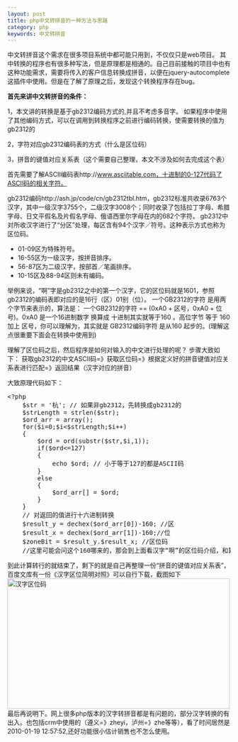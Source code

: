 ```yaml
---
layout: post
title: php中文转拼音的一种方法与思路
category: php
keywords: 中文转拼音
---
```


中文转拼音这个需求在很多项目系统中都可能只用到，不仅仅只是web项目。
其中转换的程序也有很多种写法，但是原理都是相通的。自己目前接触的项目中也有这种功能需求，需要将传入的客户信息转换成拼音，以便在jquery-autocomplete这插件中使用。但是在了解了原理之后，发现这个转换程序存在bug。

<strong>首先来讲中文转拼音的条件：</strong>

1，本文讲的转换是基于gb2312编码方式的,并且不考虑多音字。
如果程序中使用了其他编码方式，可以在调用到转换程序之前进行编码转换，使需要转换的值为gb2312的

2，字符对应gb2312编码表的方式（什么是区位码）

3，拼音的键值对应关系表（这个需要自己整理，本文不涉及如何去完成这个表）

首先需要了解ASCII编码表http://www.asciitable.com，十进制的0-127代码了ASCII码的相关字符。

gb2312编码http://ash.jp/code/cn/gb2312tbl.htm，gb2312标准共收录6763个汉字，其中一级汉字3755个，二级汉字3008个；同时收录了包括拉丁字母、希腊字母、日文平假名及片假名字母、俄语西里尔字母在内的682个字符。
gb2312中对所收汉字进行了“分区”处理，每区含有94个汉字／符号。这种表示方式也称为区位码。
<ul>
	<li>01-09区为特殊符号。</li>
	<li>16-55区为一级汉字，按拼音排序。</li>
	<li>56-87区为二级汉字，按部首／笔画排序。</li>
	<li>10-15区及88-94区则未有编码。</li>
</ul>

举例来说，“啊”字是gb2312之中的第一个汉字，它的区位码就是1601，参照gb2312的编码表即对应的是16行（区）01别（位）。
一个GB2312的字符 是用两个字节来表示的，算法是： 一个GB2312的字符  ==  (0xA0 + 区号，0xA0 + 位号)。0xA0  是一个16进制数字 换算成 十进制其实就等于160 。高位字节 等于  160 加上 区号，你可以理解为，其实就是 GB2312编码字符  是从160 起步的。(理解这点很重要下面会在转换中使用到)

理解了区位码之后，然后程序是如何对输入的中文进行处理的呢？
步骤大致如下：
获取gb2312的中文ASCII码=》获取区位码=》根据定义好的拼音键值对应关系表进行匹配=》返回结果（汉字对应的拼音）

大致原理代码如下：
<pre>
&lt;?php
    $str = '杭'; // 如果非gb2312，先转换成gb2312的
    $strLength = strlen($str);
    $ord_arr = array();
    for($i=0;$i&lt;$strLength;$i++)
    {
        $ord = ord(substr($str,$i,1));
        if($ord&lt;=127)
        {
            echo $ord; // 小于等于127的都是ASCII码
        }
        else
        {
            $ord_arr[] = $ord;
        }
    }
    // 对返回的值进行十六进制转换
    $result_y = dechex($ord_arr[0])-160; //区
    $result_x = dechex($ord_arr[1])-160;//位
    $zoneBit = $result_y.$result_x; //区位码
    //这里可能会问这个160哪来的，那会到上面看汉字“啊”的区位码介绍，和算法
</pre>
到此计算转行的就结束了，剩下的就是自己再整理一份“拼音的键值对应关系表”，百度文库有一份《汉字区位简明对照》可以自行下载，截图如下
<a href="{{ site:url }}/uploads/2012/11/chinese.png"><img src="{{ site:url }}/uploads/2012/11/chinese.png" alt="汉字区位码" title="汉字区位码" width="502" height="294" class="alignnone size-full wp-image-582" /></a>
最后再说明下。网上很多php版本的汉字转拼音都是有问题的，部分汉字转换的有出入。也包括crm中使用的（遵义=》zheyi，泸州=》zhe等等），看了时间居然是2010-01-19 12:57:52,还好功能很小估计销售也不怎么使用。
